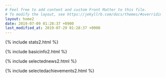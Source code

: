 ```yaml
---
# Feel free to add content and custom Front Matter to this file.
# To modify the layout, see https://jekyllrb.com/docs/themes/#overriding-theme-defaults
layout: home2
date: 2019-07-09 01:28:37 +0900
last_modified_at: 2019-07-29 01:28:37 +0900
---
```

<!-- stats -->
{% include stats2.html %}
<!--/stats-->
<!-- basic info -->
<div class="clearfix">
<div class="column_50_xl">
{% include basicinfo2.html %}
<!--/ basic info -->


<!-- news -->
{% include selectednews2.html %}
<!-- /news -->
</div>

<!--achievements-->
<div class="column_50_xl">
{% include selectedachievements2.html %}
</div>
</div>

<!-- achievements -->
